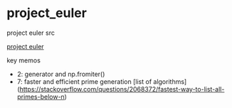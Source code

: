 # project_euler
project euler src

[project euler](https://projecteuler.net/about)

key memos

* 2: generator and np.fromiter()
* 7: faster and efficient prime generation [list of algorithms] (https://stackoverflow.com/questions/2068372/fastest-way-to-list-all-primes-below-n)
